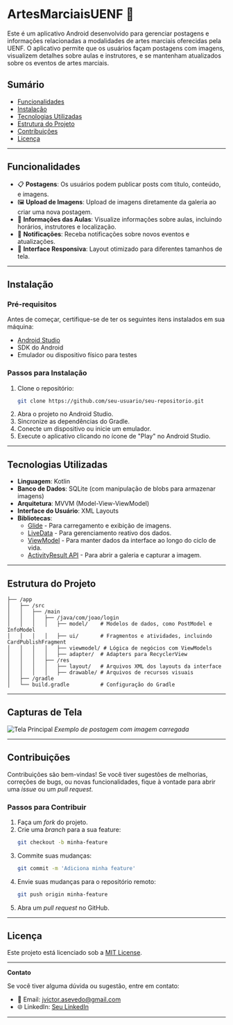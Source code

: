 # **ArtesMarciaisUENF** 🥋

Este é um aplicativo Android desenvolvido para gerenciar postagens e informações relacionadas a modalidades de artes marciais oferecidas pela UENF. O aplicativo permite que os usuários façam postagens com imagens, visualizem detalhes sobre aulas e instrutores, e se mantenham atualizados sobre os eventos de artes marciais.

## **Sumário**
- [Funcionalidades](#funcionalidades)
- [Instalação](#instalação)
- [Tecnologias Utilizadas](#tecnologias-utilizadas)
- [Estrutura do Projeto](#estrutura-do-projeto)
- [Contribuições](#contribuições)
- [Licença](#licença)

---

## **Funcionalidades**

- 📋 **Postagens**: Os usuários podem publicar posts com título, conteúdo, e imagens.
- 🖼️ **Upload de Imagens**: Upload de imagens diretamente da galeria ao criar uma nova postagem.
- 🥊 **Informações das Aulas**: Visualize informações sobre aulas, incluindo horários, instrutores e localização.
- 🔔 **Notificações**: Receba notificações sobre novos eventos e atualizações.
- 📱 **Interface Responsiva**: Layout otimizado para diferentes tamanhos de tela.

---

## **Instalação**

### **Pré-requisitos**
Antes de começar, certifique-se de ter os seguintes itens instalados em sua máquina:

- [Android Studio](https://developer.android.com/studio)
- SDK do Android
- Emulador ou dispositivo físico para testes

### **Passos para Instalação**

1. Clone o repositório:
   ```bash
   git clone https://github.com/seu-usuario/seu-repositorio.git
   ```
2. Abra o projeto no Android Studio.
3. Sincronize as dependências do Gradle.
4. Conecte um dispositivo ou inicie um emulador.
5. Execute o aplicativo clicando no ícone de "Play" no Android Studio.

---

## **Tecnologias Utilizadas**

- **Linguagem**: Kotlin
- **Banco de Dados**: SQLite (com manipulação de blobs para armazenar imagens)
- **Arquitetura**: MVVM (Model-View-ViewModel)
- **Interface do Usuário**: XML Layouts
- **Bibliotecas**:
  - [Glide](https://github.com/bumptech/glide) - Para carregamento e exibição de imagens.
  - [LiveData](https://developer.android.com/topic/libraries/architecture/livedata) - Para gerenciamento reativo dos dados.
  - [ViewModel](https://developer.android.com/topic/libraries/architecture/viewmodel) - Para manter dados da interface ao longo do ciclo de vida.
  - [ActivityResult API](https://developer.android.com/training/basics/intents/result) - Para abrir a galeria e capturar a imagem.

---

## **Estrutura do Projeto**

```
├── /app
│   ├── /src
│   │   ├── /main
│   │   │   ├── /java/com/joao/login
│   │   │   │   ├── model/    # Modelos de dados, como PostModel e InfoModel
│   │   │   │   ├── ui/       # Fragmentos e atividades, incluindo CardPublishFragment
│   │   │   │   ├── viewmodel/ # Lógica de negócios com ViewModels
│   │   │   │   ├── adapter/  # Adapters para RecyclerView
│   │   │   ├── /res
│   │   │   │   ├── layout/   # Arquivos XML dos layouts da interface
│   │   │   │   ├── drawable/ # Arquivos de recursos visuais
│   ├── /gradle
│   └── build.gradle          # Configuração do Gradle
```

---

## **Capturas de Tela**

![Tela Principal](./F)
*Exemplo de postagem com imagem carregada*  

---

## **Contribuições**

Contribuições são bem-vindas! Se você tiver sugestões de melhorias, correções de bugs, ou novas funcionalidades, fique à vontade para abrir uma _issue_ ou um _pull request_.

### **Passos para Contribuir**

1. Faça um _fork_ do projeto.
2. Crie uma _branch_ para a sua feature:
   ```bash
   git checkout -b minha-feature
   ```
3. Commite suas mudanças:
   ```bash
   git commit -m 'Adiciona minha feature'
   ```
4. Envie suas mudanças para o repositório remoto:
   ```bash
   git push origin minha-feature
   ```
5. Abra um _pull request_ no GitHub.

---

## **Licença**

Este projeto está licenciado sob a [MIT License](LICENSE).

---

**Contato**

Se você tiver alguma dúvida ou sugestão, entre em contato:

- 📧 Email: jvictor.asevedo@gmail.com
- 🌐 LinkedIn: [Seu LinkedIn](https://linkedin.com/in/joaov-10)

---
